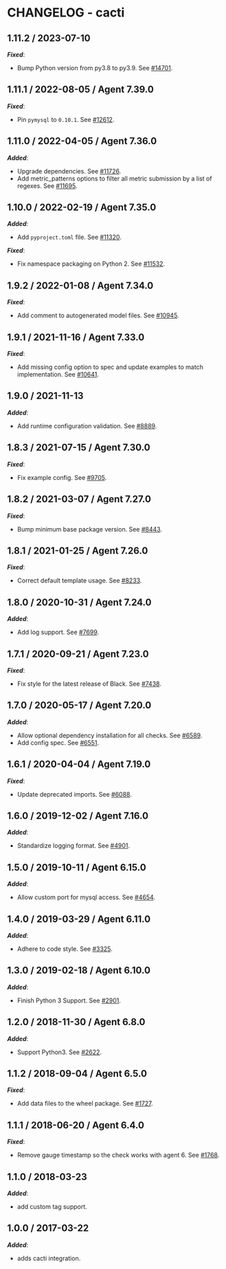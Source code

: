 # CHANGELOG - cacti

## 1.11.2 / 2023-07-10

***Fixed***:

* Bump Python version from py3.8 to py3.9. See [#14701](https://github.com/DataDog/integrations-core/pull/14701).

## 1.11.1 / 2022-08-05 / Agent 7.39.0

***Fixed***: 

* Pin `pymysql` to `0.10.1`. See [#12612](https://github.com/DataDog/integrations-core/pull/12612).


## 1.11.0 / 2022-04-05 / Agent 7.36.0

***Added***: 

* Upgrade dependencies. See [#11726](https://github.com/DataDog/integrations-core/pull/11726).
* Add metric_patterns options to filter all metric submission by a list of regexes. See [#11695](https://github.com/DataDog/integrations-core/pull/11695).


## 1.10.0 / 2022-02-19 / Agent 7.35.0

***Added***: 

* Add `pyproject.toml` file. See [#11320](https://github.com/DataDog/integrations-core/pull/11320).

***Fixed***: 

* Fix namespace packaging on Python 2. See [#11532](https://github.com/DataDog/integrations-core/pull/11532).


## 1.9.2 / 2022-01-08 / Agent 7.34.0

***Fixed***: 

* Add comment to autogenerated model files. See [#10945](https://github.com/DataDog/integrations-core/pull/10945).


## 1.9.1 / 2021-11-16 / Agent 7.33.0

***Fixed***: 

* Add missing config option to spec and update examples to match implementation. See [#10641](https://github.com/DataDog/integrations-core/pull/10641).


## 1.9.0 / 2021-11-13

***Added***: 

* Add runtime configuration validation. See [#8889](https://github.com/DataDog/integrations-core/pull/8889).


## 1.8.3 / 2021-07-15 / Agent 7.30.0

***Fixed***: 

* Fix example config. See [#9705](https://github.com/DataDog/integrations-core/pull/9705).


## 1.8.2 / 2021-03-07 / Agent 7.27.0

***Fixed***: 

* Bump minimum base package version. See [#8443](https://github.com/DataDog/integrations-core/pull/8443).


## 1.8.1 / 2021-01-25 / Agent 7.26.0

***Fixed***: 

* Correct default template usage. See [#8233](https://github.com/DataDog/integrations-core/pull/8233).


## 1.8.0 / 2020-10-31 / Agent 7.24.0

***Added***: 

* Add log support. See [#7699](https://github.com/DataDog/integrations-core/pull/7699).


## 1.7.1 / 2020-09-21 / Agent 7.23.0

***Fixed***: 

* Fix style for the latest release of Black. See [#7438](https://github.com/DataDog/integrations-core/pull/7438).


## 1.7.0 / 2020-05-17 / Agent 7.20.0

***Added***: 

* Allow optional dependency installation for all checks. See [#6589](https://github.com/DataDog/integrations-core/pull/6589).
* Add config spec. See [#6551](https://github.com/DataDog/integrations-core/pull/6551).


## 1.6.1 / 2020-04-04 / Agent 7.19.0

***Fixed***: 

* Update deprecated imports. See [#6088](https://github.com/DataDog/integrations-core/pull/6088).


## 1.6.0 / 2019-12-02 / Agent 7.16.0

***Added***: 

* Standardize logging format. See [#4901](https://github.com/DataDog/integrations-core/pull/4901).


## 1.5.0 / 2019-10-11 / Agent 6.15.0

***Added***: 

* Allow custom port for mysql access. See [#4654](https://github.com/DataDog/integrations-core/pull/4654).


## 1.4.0 / 2019-03-29 / Agent 6.11.0

***Added***: 

* Adhere to code style. See [#3325](https://github.com/DataDog/integrations-core/pull/3325).


## 1.3.0 / 2019-02-18 / Agent 6.10.0

***Added***: 

* Finish Python 3 Support. See [#2901](https://github.com/DataDog/integrations-core/pull/2901).


## 1.2.0 / 2018-11-30 / Agent 6.8.0

***Added***: 

* Support Python3. See [#2622][1].


## 1.1.2 / 2018-09-04 / Agent 6.5.0

***Fixed***: 

* Add data files to the wheel package. See [#1727][2].


## 1.1.1 / 2018-06-20 / Agent 6.4.0

***Fixed***: 

* Remove gauge timestamp so the check works with agent 6. See [#1768][3].


## 1.1.0 / 2018-03-23

***Added***: 

* add custom tag support.


## 1.0.0 / 2017-03-22

***Added***: 

* adds cacti integration.

[1]: https://github.com/DataDog/integrations-core/pull/2622
[2]: https://github.com/DataDog/integrations-core/pull/1727
[3]: https://github.com/DataDog/integrations-core/pull/1768
